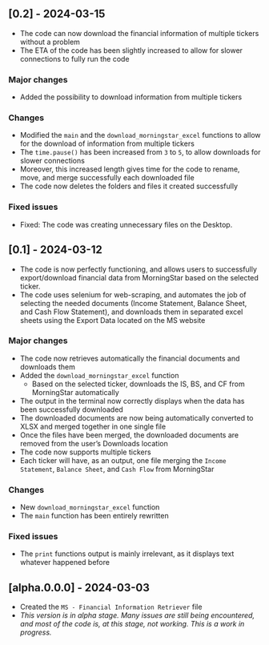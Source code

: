 ## [0.2] - 2024-03-15

- The code can now download the financial information of multiple tickers without a problem
- The ETA of the code has been slightly increased to allow for slower connections to fully run the code

### Major changes

- Added the possibility to download information from multiple tickers

### Changes

- Modified the `main` and the `download_morningstar_excel` functions to allow for the download of information from multiple tickers
- The `time.pause()` has been increased from `3` to `5`, to allow downloads for slower connections
- Moreover, this increased length gives time for the code to rename, move, and merge successfully each downloaded file
- The code now deletes the folders and files it created successfully

### Fixed issues

- Fixed: The code was creating unnecessary files on the Desktop.

## [0.1] - 2024-03-12

- The code is now perfectly functioning, and allows users to successfully export/download financial data from MorningStar based on the selected ticker.
- The code uses selenium for web-scraping, and automates the job of selecting the needed documents (Income Statement, Balance Sheet, and Cash Flow Statement), and downloads them in separated excel sheets using the Export Data located on the MS website

### Major changes

- The code now retrieves automatically the financial documents and downloads them
- Added the `download_morningstar_excel` function
    - Based on the selected ticker, downloads the IS, BS, and CF from MorningStar automatically
- The output in the terminal now correctly displays when the data has been successfully downloaded
- The downloaded documents are now being automatically converted to XLSX and merged together in one single file
- Once the files have been merged, the downloaded documents are removed from the user’s Downloads location
- The code now supports multiple tickers
- Each ticker will have, as an output, one file merging the `Income Statement`, `Balance Sheet`, and `Cash Flow` from MorningStar

### Changes

- New `download_morningstar_excel` function
- The `main` function has been entirely rewritten

### Fixed issues

- The `print` functions output is mainly irrelevant, as it displays text whatever happened before

## [alpha.0.0.0] - 2024-03-03

- Created the `MS - Financial Information Retriever` file
- *This version is in alpha stage. Many issues are still being encountered, and most of the code is, at this stage, not working. This is a work in progress.*

